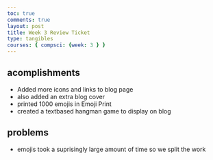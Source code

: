 ```yaml
---
toc: true
comments: true
layout: post
title: Week 3 Review Ticket
type: tangibles
courses: { compsci: {week: 3 } }
---
```


## acomplishments
- Added more icons and links to blog page
- also added an extra blog cover
- printed 1000 emojis in Emoji Print
- created a textbased hangman game to display on blog

## problems
- emojis took a suprisingly large amount of time so we split the work

